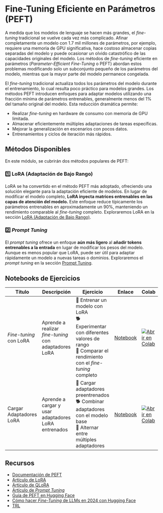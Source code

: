 # Fine-Tuning Eficiente en Parámetros (PEFT)

A medida que los modelos de lenguaje se hacen más grandes, el *fine-tuning* tradicional se vuelve cada vez más complicado. Afinar completamente un modelo con 1.7 mil millones de parámetros, por ejemplo, requiere una memoria de GPU significativa, hace costoso almacenar copias separadas del modelo y puede ocasionar un olvido catastrófico de las capacidades originales del modelo. Los métodos de *fine-tuning* eficiente en parámetros (*Parameter-Efficient Fine-Tuning* o PEFT) abordan estos problemas modificando solo un subconjunto pequeño de los parámetros del modelo, mientras que la mayor parte del modelo permanece congelada.

El *fine-tuning* tradicional actualiza todos los parámetros del modelo durante el entrenamiento, lo cual resulta poco práctico para modelos grandes. Los métodos PEFT introducen enfoques para adaptar modelos utilizando una fracción mínima de parámetros entrenables, generalmente menos del 1% del tamaño original del modelo. Esta reducción dramática permite:

- Realizar *fine-tuning* en hardware de consumo con memoria de GPU limitada.
- Almacenar eficientemente múltiples adaptaciones de tareas específicas.
- Mejorar la generalización en escenarios con pocos datos.
- Entrenamientos y ciclos de iteración más rápidos.

## Métodos Disponibles

En este módulo, se cubrirán dos métodos populares de PEFT:

### 1️⃣ LoRA (Adaptación de Bajo Rango)

LoRA se ha convertido en el método PEFT más adoptado, ofreciendo una solución elegante para la adaptación eficiente de modelos. En lugar de modificar el modelo completo, **LoRA inyecta matrices entrenables en las capas de atención del modelo.** Este enfoque reduce típicamente los parámetros entrenables en aproximadamente un 90%, manteniendo un rendimiento comparable al *fine-tuning* completo. Exploraremos LoRA en la sección [LoRA (Adaptación de Bajo Rango)](./lora_adapters.md).

### 2️⃣ *Prompt Tuning*

El *prompt tuning* ofrece un enfoque **aún más ligero** al **añadir tokens entrenables a la entrada** en lugar de modificar los pesos del modelo. Aunque es menos popular que LoRA, puede ser útil para adaptar rápidamente un modelo a nuevas tareas o dominios. Exploraremos el *prompt tuning* en la sección [Prompt Tuning](./prompt_tuning.md).

## Notebooks de Ejercicios

| Título | Descripción | Ejercicio | Enlace | Colab |
|-------|-------------|-----------|--------|-------|
| *Fine-tuning* con LoRA | Aprende a realizar *fine-tuning* con adaptadores LoRA | 🐢 Entrenar un modelo con LoRA<br>🐕 Experimentar con diferentes valores de rango<br>🦁 Comparar el rendimiento con el *fine-tuning* completo | [Notebook](./notebooks/finetune_sft_peft.ipynb) | <a target="_blank" href="https://colab.research.google.com/github/huggingface/smol-course/blob/main/3_parameter_efficient_finetuning/notebooks/finetune_sft_peft.ipynb"><img src="https://colab.research.google.com/assets/colab-badge.svg" alt="Abrir en Colab"/></a> |
| Cargar Adaptadores LoRA | Aprende a cargar y usar adaptadores LoRA entrenados | 🐢 Cargar adaptadores preentrenados<br>🐕 Combinar adaptadores con el modelo base<br>🦁 Alternar entre múltiples adaptadores | [Notebook](./notebooks/load_lora_adapter_example.ipynb) | <a target="_blank" href="https://colab.research.google.com/github/huggingface/smol-course/blob/main/3_parameter_efficient_finetuning/notebooks/load_lora_adapter_example.ipynb"><img src="https://colab.research.google.com/assets/colab-badge.svg" alt="Abrir en Colab"/></a> |

<!-- | Prompt Tuning | Aprende a implementar *prompt tuning* | 🐢 Entrenar *soft prompts*<br>🐕 Comparar diferentes estrategias de inicialización<br>🦁 Evaluar en múltiples tareas | [Notebook](./notebooks/prompt_tuning_example.ipynb) | <a target="_blank" href="https://colab.research.google.com/github/huggingface/smol-course/blob/main/3_parameter_efficient_finetuning/notebooks/prompt_tuning_example.ipynb"><img src="https://colab.research.google.com/assets/colab-badge.svg" alt="Abrir en Colab"/></a> | -->

## Recursos
- [Documentación de PEFT](https://huggingface.co/docs/peft)
- [Artículo de LoRA](https://arxiv.org/abs/2106.09685)
- [Artículo de QLoRA](https://arxiv.org/abs/2305.14314)
- [Artículo de *Prompt Tuning*](https://arxiv.org/abs/2104.08691)
- [Guía de PEFT en Hugging Face](https://huggingface.co/blog/peft)
- [Cómo hacer *Fine-Tuning* de LLMs en 2024 con Hugging Face](https://www.philschmid.de/fine-tune-llms-in-2024-with-trl)
- [TRL](https://huggingface.co/docs/trl/index)